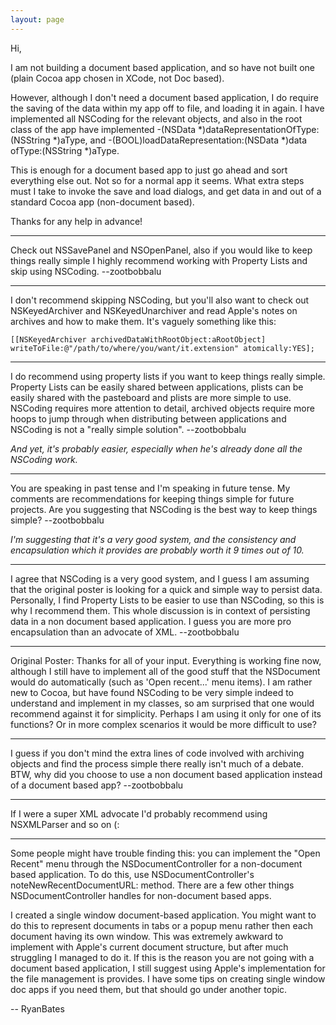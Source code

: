 ```yaml
---
layout: page
---
```


Hi,

I am not building a document based application, and so have not built one (plain Cocoa app chosen in XCode, not Doc based).

However, although I don't need a document based application, I do require the saving of the data within my app off to file, and loading it in again. I have implemented all NSCoding for the relevant objects, and also in the root class of the app have implemented -(NSData *)dataRepresentationOfType:(NSString *)aType, and -(BOOL)loadDataRepresentation:(NSData *)data ofType:(NSString *)aType.

This is enough for a document based app to just go ahead and sort everything else out. Not so for a normal app it seems. What extra steps must I take to invoke the save and load dialogs, and get data in and out of a standard Cocoa app (non-document based).

Thanks for any help in advance!

----

Check out NSSavePanel and NSOpenPanel, also if you would like to keep things really simple I highly recommend working with Property Lists and skip using NSCoding. --zootbobbalu

----

I don't recommend skipping NSCoding, but you'll also want to check out NSKeyedArchiver and NSKeyedUnarchiver and read Apple's notes on archives and how to make them. It's vaguely something like this:

    [[NSKeyedArchiver archivedDataWithRootObject:aRootObject] writeToFile:@"/path/to/where/you/want/it.extension" atomically:YES];

----

I do recommend using property lists if you want to keep things really simple. Property Lists can be easily shared between applications, plists can be easily shared with the pasteboard and plists are more simple to use. NSCoding requires more attention to detail, archived objects require more hoops to jump through when distributing between applications and NSCoding is not a "really simple solution". --zootbobbalu

*And yet, it's probably easier, especially when he's already done all the NSCoding work.*

----

You are speaking in past tense and I'm speaking in future tense. My comments are recommendations for keeping things simple for future projects. Are you suggesting that NSCoding is the best way to keep things simple? --zootbobbalu

*I'm suggesting that it's a very good system, and the consistency and encapsulation which it provides are probably worth it 9 times out of 10.*

----

I agree that NSCoding is a very good system, and I guess I am assuming that the original poster is looking for a quick and simple way to persist data. Personally, I find Property Lists to be easier to use than NSCoding, so this is why I recommend them. This whole discussion is in context of persisting data in a non document based application. I guess you are more pro encapsulation than an advocate of XML. --zootbobbalu

----

Original Poster: Thanks for all of your input. Everything is working fine now, although I still have to implement all of the good stuff that the NSDocument would do automatically (such as 'Open recent...' menu items). I am rather new to Cocoa, but have found NSCoding to be very simple indeed to understand and implement in my classes, so am surprised that one would recommend against it for simplicity. Perhaps I am using it only for one of its functions? Or in more complex scenarios it would be more difficult to use?

----

I guess if you don't mind the extra lines of code involved with archiving objects and find the process simple there really isn't much of a debate. BTW, why did you choose to use a non document based application instead of a document based app? --zootbobbalu

----

If I were a super XML advocate I'd probably recommend using NSXMLParser and so on (:

----

Some people might have trouble finding this: you can implement the "Open Recent" menu through the NSDocumentController for a non-document based application. To do this, use NSDocumentController's     noteNewRecentDocumentURL: method. There are a few other things NSDocumentController handles for non-document based apps.

I created a single window document-based application. You might want to do this to represent documents in tabs or a popup menu rather then each document having its own window. This was extremely awkward to implement with Apple's current document structure, but after much struggling I managed to do it. If this is the reason you are not going with a document based application, I still suggest using Apple's implementation for the file management is provides. I have some tips on creating single window doc apps if you need them, but that should go under another topic.

-- RyanBates
